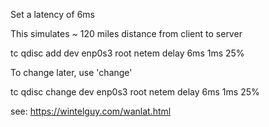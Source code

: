 
Set a latency of 6ms

This simulates ~ 120 miles distance from client to server

  tc qdisc add dev enp0s3 root netem delay 6ms 1ms 25%

To change later, use 'change'

  tc qdisc change dev enp0s3 root netem delay 6ms 1ms 25%

see: https://wintelguy.com/wanlat.html


